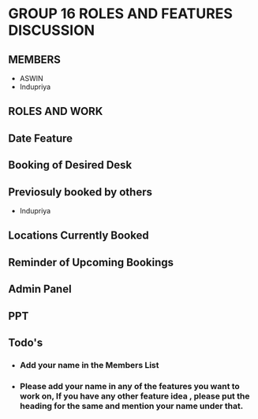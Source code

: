 # GROUP 16 ROLES AND FEATURES DISCUSSION

## MEMBERS 
- ASWIN
- Indupriya
## ROLES AND WORK

## Date Feature

## Booking of Desired Desk

## Previosuly booked by others
- Indupriya
## Locations Currently Booked

## Reminder of Upcoming Bookings 

## Admin Panel

## PPT 

## Todo's

- ### Add your name in the Members List
- ### Please add your name in any of the features you want to work on, If you have any other feature idea , please put the heading for the same and mention your name under that. 

